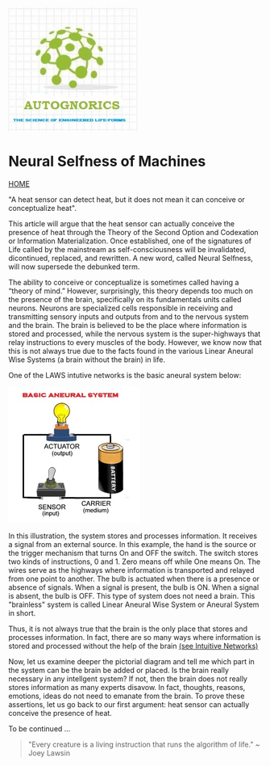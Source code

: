 ![AutoGnorics](gnorics.jpg)
# Neural Selfness of Machines
[HOME](https://autognorics.github.io/) 

"A heat sensor can detect heat, but it does not mean it can conceive or conceptualize heat".

This article will argue that the heat sensor can actually conceive the presence of heat through the Theory of the Second Option and Codexation or Information Materialization. Once established, one of the signatures of Life called by the mainstream as self-consciousness will be invalidated, dicontinued, replaced, and rewritten. A new word, called Neural Selfness, will now supersede the debunked term. 

The ability to conceive or conceptualize is sometimes called having a “theory of mind.” However, surprisingly, this theory depends too much on the presence of the brain, specifically on its fundamentals units called neurons. Neurons are specialized cells responsible in receiving and transmitting sensory inputs and outputs from and to the nervous system and the brain. The brain is believed to be the place where information is stored and processed, while the nervous system is the super-highways that relay instructions to every muscles of the body. However, we know now that this is not always true due to the facts found in the various Linear Aneural Wise Systems (a brain without the brain) in life.

One of the LAWS intutive networks is the basic aneural system below:

![L.A.W.S.](bulb.jpg)

In this illustration, the system stores and processes information. It receives a signal from an external source. In this example, the hand is the source or the trigger mechanism that turns On and OFF the switch. The switch stores two kinds of instructions, 0 and 1. Zero means off while One means On. The wires serve as the highways where information is transported and relayed from one point to another. The bulb is actuated when there is a presence or absence of signals. When a signal is present, the bulb is ON. When a signal is absent, the bulb is OFF. This type of system does not need a brain. This "brainless" system is called Linear Aneural Wise System or Aneural System in short. 

Thus, it is not always true that the brain is the only place that stores and processes information. In fact, there are so many ways where information is stored and processed without the help of the brain [(see Intuitive Networks)](https://autognorics.github.io/Aneural-Intuitive-Systems/)

Now, let us examine deeper the pictorial diagram and tell me which part in the system can be the brain be added or placed. Is the brain really necessary in any intellgent system? If not, then the brain does not really stores information as many experts disavow. In fact, thoughts, reasons, emotions, ideas do not need to emanate from the brain. To prove these assertions, let us go back to our first argument: heat sensor can actually conceive the presence of heat.



To be continued ...







> "Every creature is a living instruction that runs the algorithm of life." ~ Joey Lawsin
